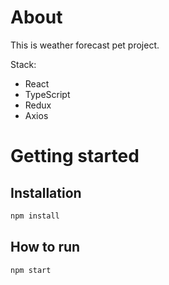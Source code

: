 # About

This is weather forecast pet project. 

Stack: 
* React
* TypeScript
* Redux
* Axios

# Getting started

## Installation
```bash
npm install
```

## How to run
```bash
npm start
```
